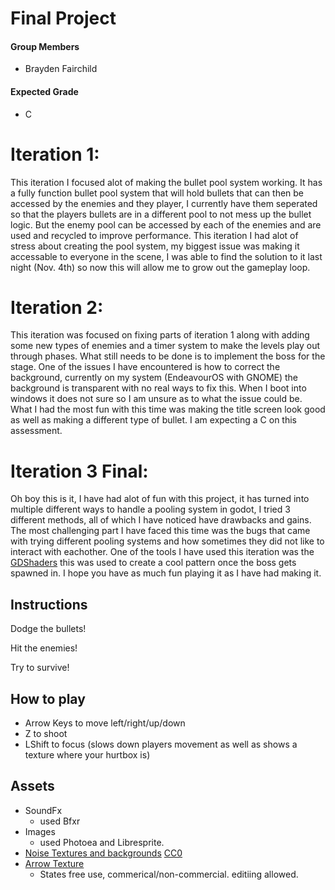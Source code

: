 # Final Project
#### Group Members
- Brayden Fairchild

#### Expected Grade
- C


# Iteration 1:

This iteration I focused alot of making the bullet pool system working. It has a fully function bullet pool system that will hold bullets that can then be accessed by the enemies and they player, I currently have them seperated so that the players bullets are in a different pool to not mess up the bullet logic. But the enemy pool can be accessed by each of the enemies and are used and recycled to improve performance. This iteration I had alot of stress about creating the pool system, my biggest issue was making it accessable to everyone in the scene, I was able to find the solution to it last night (Nov. 4th) so now this will allow me to grow out the gameplay loop.

# Iteration 2:

This iteration was focused on fixing parts of iteration 1 along with adding some new types of enemies and a timer system to make the levels play out through phases. What still needs to be done is to implement the boss for the stage. One of the issues I have encountered is how to correct the background, currently on my system (EndeavourOS with GNOME) the background is transparent with no real ways to fix this. When I boot into windows it does not sure so I am unsure as to what the issue could be. What I had the most fun with this time was making the title screen look good as well as making a different type of bullet. I am expecting a C on this assessment.

# Iteration 3 Final:

Oh boy this is it, I have had alot of fun with this project, it has turned into multiple different ways to handle a pooling system in godot, I tried 3 different methods, all of which I have noticed have drawbacks and gains. The most challenging part I have faced this time was the bugs that came with trying different pooling systems and how sometimes they did not like to interact with eachother. One of the tools I have used this iteration was the [GDShaders](https://docs.godotengine.org/en/stable/tutorials/shaders/index.html) this was used to create a cool pattern once the boss gets spawned in. I hope you have as much fun playing it as I have had making it. 

## Instructions

Dodge the bullets! 

Hit the enemies!

Try to survive!

## How to play

- Arrow Keys to move left/right/up/down
- Z to shoot
- LShift to focus (slows down players movement as well as shows a texture where your hurtbox is)


## Assets

- SoundFx
  - used Bfxr
- Images
  - used Photoea and Libresprite.
 - [Noise Textures and backgrounds]( https://screamingbrainstudios.itch.io/) [CC0](https://creativecommons.org/public-domain/cc0/)
- [Arrow Texture](https://www.sda.nagoya-cu.ac.jp/sa08m13/image.html)
  - States free use, commerical/non-commercial. editiing allowed.
